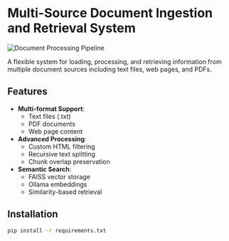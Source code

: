 # Multi-Source Document Ingestion and Retrieval System

![Document Processing Pipeline](https://via.placeholder.com/800x400?text=Document+Processing+Pipeline)

A flexible system for loading, processing, and retrieving information from multiple document sources including text files, web pages, and PDFs.

## Features

- **Multi-format Support**:
  - Text files (.txt)
  - PDF documents
  - Web page content
- **Advanced Processing**:
  - Custom HTML filtering
  - Recursive text splitting
  - Chunk overlap preservation
- **Semantic Search**:
  - FAISS vector storage
  - Ollama embeddings
  - Similarity-based retrieval

## Installation

```bash
pip install -r requirements.txt

